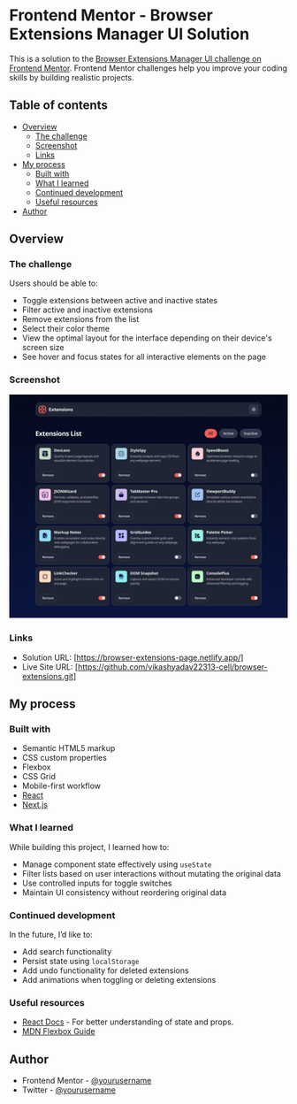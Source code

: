 # Frontend Mentor - Browser Extensions Manager UI Solution

This is a solution to the [Browser Extensions Manager UI challenge on Frontend Mentor](https://www.frontendmentor.io/challenges/browser-extension-manager-ui-yNZnOfsMAp). Frontend Mentor challenges help you improve your coding skills by building realistic projects.

## Table of contents

- [Overview](#overview)
  - [The challenge](#the-challenge)
  - [Screenshot](#screenshot)
  - [Links](#links)
- [My process](#my-process)
  - [Built with](#built-with)
  - [What I learned](#what-i-learned)
  - [Continued development](#continued-development)
  - [Useful resources](#useful-resources)
- [Author](#author)

## Overview

### The challenge

Users should be able to:

- Toggle extensions between active and inactive states
- Filter active and inactive extensions
- Remove extensions from the list
- Select their color theme
- View the optimal layout for the interface depending on their device's screen size
- See hover and focus states for all interactive elements on the page

### Screenshot

![Screenshot](./design/desktop-design-dark.jpg)

### Links

- Solution URL: [https://browser-extensions-page.netlify.app/]
- Live Site URL: [https://github.com/vikashyadav22313-cell/browser-extensions.git]

## My process

### Built with

- Semantic HTML5 markup
- CSS custom properties
- Flexbox
- CSS Grid
- Mobile-first workflow
- [React](https://reactjs.org/)
- [Next.js](https://nextjs.org/)

### What I learned

While building this project, I learned how to:

- Manage component state effectively using `useState`
- Filter lists based on user interactions without mutating the original data
- Use controlled inputs for toggle switches
- Maintain UI consistency without reordering original data

### Continued development

In the future, I’d like to:

- Add search functionality
- Persist state using `localStorage`
- Add undo functionality for deleted extensions
- Add animations when toggling or deleting extensions

### Useful resources

- [React Docs](https://reactjs.org/docs/getting-started.html) - For better understanding of state and props.
- [MDN Flexbox Guide](https://developer.mozilla.org/en-US/docs/Web/CSS/CSS_Flexible_Box_Layout/Basic_Concepts_of_Flexbox)

## Author

- Frontend Mentor - [@yourusername](https://www.frontendmentor.io/profile/yourusername)
- Twitter - [@yourusername](https://www.twitter.com/yourusername)
